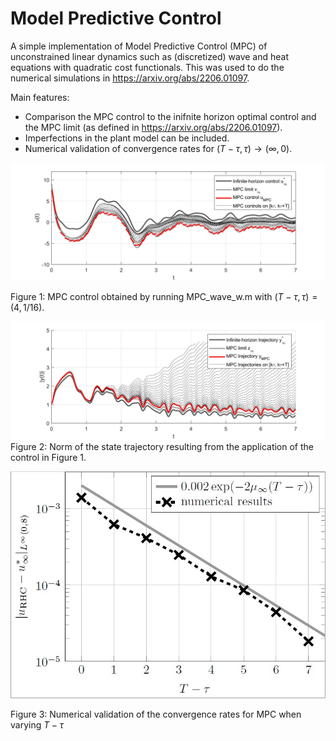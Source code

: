 # Model Predictive Control
A simple implementation of Model Predictive Control (MPC) of unconstrained linear dynamics such as (discretized) wave and heat equations with quadratic cost functionals. 
This was used to do the numerical simulations in https://arxiv.org/abs/2206.01097. 

Main features:
* Comparison the MPC control to the inifnite horizon optimal control and the MPC limit (as defined in https://arxiv.org/abs/2206.01097).
* Imperfections in the plant model can be included. 
* Numerical validation of convergence rates for $(T-\tau, \tau) \rightarrow (\infty, 0)$.


![MPCw_wave](figures/MPCw_T=41250_tau=1250.jpeg)

Figure 1: MPC control obtained by running MPC_wave_w.m with $(T-\tau, \tau) = (4, 1/16)$.

![MPCwX_wave](figures/MPCwX_T=41250_tau=1250.jpeg)
Figure 2: Norm of the state trajectory resulting from the application of the control in Figure 1. 

![Fig6a](figures/fig6a.jpg)

Figure 3: Numerical validation of the convergence rates for MPC when varying $T - \tau$

